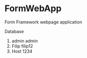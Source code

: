 # FormWebApp
Form Framework webpage application


Database
1. admin admin
2. Filip filip12
3. Host 1234
